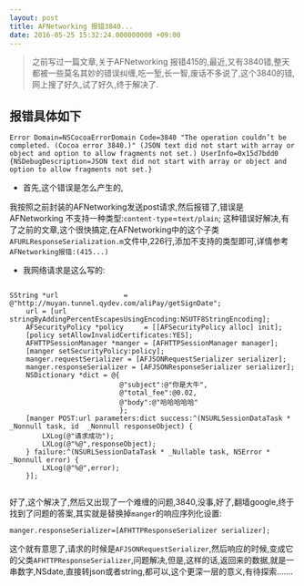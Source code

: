 ```yaml
---
layout: post
title: AFNetworking 报错3840...
date: 2016-05-25 15:32:24.000000000 +09:00
---
```


> 之前写过一篇文章,关于AFNetworking 报错415的,最近,又有3840错,整天都被一些莫名其妙的错误纠缠,吃一堑,长一智,废话不多说了,这个3840的错,网上搜了好久,试了好久,终于解决了.

## 报错具体如下


```
Error Domain=NSCocoaErrorDomain Code=3840 "The operation couldn’t be completed. (Cocoa error 3840.)" (JSON text did not start with array or object and option to allow fragments not set.) UserInfo=0x15d7bdd0 {NSDebugDescription=JSON text did not start with array or object and option to allow fragments not set.}

```

* 首先,这个错误是怎么产生的,

我按照之前封装的AFNetworking发送post请求,然后报错了,错误是 AFNetworking 不支持一种类型:`content-type`=`text/plain`;
这种错误好解决,有了之前的文章,这个很快搞定,在AFNetworking中的这个子类`AFURLResponseSerialization.m`文件中,226行,添加不支持的类型即可,详情参考` AFNetworking报错:(415...)`

* 我网络请求是这么写的:

```

SString *url                = @"http://muyan.tunnel.qydev.com/aliPay/getSignDate";
    url = [url stringByAddingPercentEscapesUsingEncoding:NSUTF8StringEncoding];
    AFSecurityPolicy *policy     = [[AFSecurityPolicy alloc] init];
    [policy setAllowInvalidCertificates:YES];
    AFHTTPSessionManager *manger = [AFHTTPSessionManager manager];
    [manger setSecurityPolicy:policy];
    manger.requestSerializer = [AFJSONRequestSerializer serializer];
    manger.responseSerializer = [AFJSONResponseSerializer serializer];
    NSDictionary *dict = @{
                           @"subject":@"你是大牛",
                           @"total_fee":@0.02,
                           @"body":@"哈哈哈哈哈"
                           };
    [manger POST:url parameters:dict success:^(NSURLSessionDataTask * _Nonnull task, id  _Nonnull responseObject) {
        LXLog(@"请求成功");
        LXLog(@"%@",responseObject);
    } failure:^(NSURLSessionDataTask * _Nullable task, NSError * _Nonnull error) {
        LXLog(@"%@",error);
    }];
    

```

好了,这个解决了,然后又出现了一个难缠的问题,3840,没事,好了,翻墙google,终于找到了问题的答案,其实就是替换掉`manger`的响应序列化设置:

```
manger.responseSerializer=[AFHTTPResponseSerializer serializer];

```

这个就有意思了,请求的时候是`AFJSONRequestSerializer`,然后响应的时候,变成它的父类`AFHTTPResponseSerializer`,问题解决,但是,这样的话,返回来的数据,就是一串数字,NSdate,直接转json或者string,都可以,这个更深一层的意义,有待探索.......

